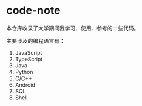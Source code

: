 # code-note

本仓库收录了大学期间我学习、使用、参考的一些代码。

主要涉及的编程语言有：

1. JavaScript
2. TypeScript
3. Java
4. Python
5. C/C++
6. Android
7. SQL
8. Shell

